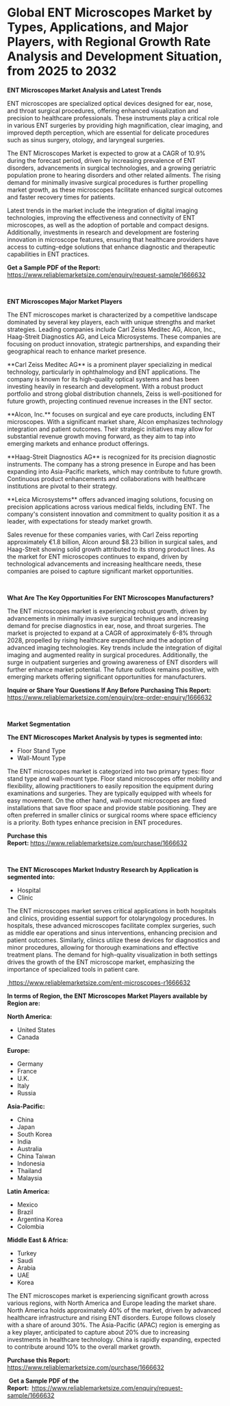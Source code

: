 <p><h1>Global ENT Microscopes Market by Types, Applications, and Major Players, with Regional Growth Rate Analysis and Development Situation, from 2025 to 2032</h1></p><p><strong>ENT Microscopes Market Analysis and Latest Trends</strong></p>
<p><p>ENT microscopes are specialized optical devices designed for ear, nose, and throat surgical procedures, offering enhanced visualization and precision to healthcare professionals. These instruments play a critical role in various ENT surgeries by providing high magnification, clear imaging, and improved depth perception, which are essential for delicate procedures such as sinus surgery, otology, and laryngeal surgeries.</p><p>The ENT Microscopes Market is expected to grow at a CAGR of 10.9% during the forecast period, driven by increasing prevalence of ENT disorders, advancements in surgical technologies, and a growing geriatric population prone to hearing disorders and other related ailments. The rising demand for minimally invasive surgical procedures is further propelling market growth, as these microscopes facilitate enhanced surgical outcomes and faster recovery times for patients.</p><p>Latest trends in the market include the integration of digital imaging technologies, improving the effectiveness and connectivity of ENT microscopes, as well as the adoption of portable and compact designs. Additionally, investments in research and development are fostering innovation in microscope features, ensuring that healthcare providers have access to cutting-edge solutions that enhance diagnostic and therapeutic capabilities in ENT practices.</p></p>
<p><strong>Get a Sample PDF of the Report:&nbsp;</strong> <a href="https://www.reliablemarketsize.com/enquiry/request-sample/1666632?utm_campaign=2637&utm_medium=2&utm_source=Github&utm_content=ia&utm_term=16042025&utm_id=ent-microscopes">https://www.reliablemarketsize.com/enquiry/request-sample/1666632</a></p>
<p>&nbsp;</p>
<p><strong>ENT Microscopes Major Market Players</strong></p>
<p><p>The ENT microscopes market is characterized by a competitive landscape dominated by several key players, each with unique strengths and market strategies. Leading companies include Carl Zeiss Meditec AG, Alcon, Inc., Haag-Streit Diagnostics AG, and Leica Microsystems. These companies are focusing on product innovation, strategic partnerships, and expanding their geographical reach to enhance market presence.</p><p>**Carl Zeiss Meditec AG** is a prominent player specializing in medical technology, particularly in ophthalmology and ENT applications. The company is known for its high-quality optical systems and has been investing heavily in research and development. With a robust product portfolio and strong global distribution channels, Zeiss is well-positioned for future growth, projecting continued revenue increases in the ENT sector.</p><p>**Alcon, Inc.** focuses on surgical and eye care products, including ENT microscopes. With a significant market share, Alcon emphasizes technology integration and patient outcomes. Their strategic initiatives may allow for substantial revenue growth moving forward, as they aim to tap into emerging markets and enhance product offerings.</p><p>**Haag-Streit Diagnostics AG** is recognized for its precision diagnostic instruments. The company has a strong presence in Europe and has been expanding into Asia-Pacific markets, which may contribute to future growth. Continuous product enhancements and collaborations with healthcare institutions are pivotal to their strategy.</p><p>**Leica Microsystems** offers advanced imaging solutions, focusing on precision applications across various medical fields, including ENT. The company's consistent innovation and commitment to quality position it as a leader, with expectations for steady market growth.</p><p>Sales revenue for these companies varies, with Carl Zeiss reporting approximately €1.8 billion, Alcon around $8.23 billion in surgical sales, and Haag-Streit showing solid growth attributed to its strong product lines. As the market for ENT microscopes continues to expand, driven by technological advancements and increasing healthcare needs, these companies are poised to capture significant market opportunities.</p></p>
<p>&nbsp;</p>
<p><strong>What Are The Key Opportunities For ENT Microscopes Manufacturers?</strong></p>
<p><p>The ENT microscopes market is experiencing robust growth, driven by advancements in minimally invasive surgical techniques and increasing demand for precise diagnostics in ear, nose, and throat surgeries. The market is projected to expand at a CAGR of approximately 6-8% through 2028, propelled by rising healthcare expenditure and the adoption of advanced imaging technologies. Key trends include the integration of digital imaging and augmented reality in surgical procedures. Additionally, the surge in outpatient surgeries and growing awareness of ENT disorders will further enhance market potential. The future outlook remains positive, with emerging markets offering significant opportunities for manufacturers.</p></p>
<p><strong>Inquire or Share Your Questions If Any Before Purchasing This Report:</strong> <a href="https://www.reliablemarketsize.com/enquiry/pre-order-enquiry/1666632?utm_campaign=2637&utm_medium=2&utm_source=Github&utm_content=ia&utm_term=16042025&utm_id=ent-microscopes">https://www.reliablemarketsize.com/enquiry/pre-order-enquiry/1666632</a></p>
<p>&nbsp;</p>
<p><strong>Market Segmentation</strong></p>
<p><strong>The ENT Microscopes Market Analysis by types is segmented into:</strong></p>
<p><ul><li>Floor Stand Type</li><li>Wall-Mount Type</li></ul></p>
<p><p>The ENT microscopes market is categorized into two primary types: floor stand type and wall-mount type. Floor stand microscopes offer mobility and flexibility, allowing practitioners to easily reposition the equipment during examinations and surgeries. They are typically equipped with wheels for easy movement. On the other hand, wall-mount microscopes are fixed installations that save floor space and provide stable positioning. They are often preferred in smaller clinics or surgical rooms where space efficiency is a priority. Both types enhance precision in ENT procedures.</p></p>
<p><strong>Purchase this Report:&nbsp;</strong><a href="https://www.reliablemarketsize.com/purchase/1666632?utm_campaign=2637&utm_medium=2&utm_source=Github&utm_content=ia&utm_term=16042025&utm_id=ent-microscopes">https://www.reliablemarketsize.com/purchase/1666632</a></p>
<p>&nbsp;</p>
<p><strong>The ENT Microscopes Market Industry Research by Application is segmented into:</strong></p>
<p><ul><li>Hospital</li><li>Clinic</li></ul></p>
<p><p>The ENT microscopes market serves critical applications in both hospitals and clinics, providing essential support for otolaryngology procedures. In hospitals, these advanced microscopes facilitate complex surgeries, such as middle ear operations and sinus interventions, enhancing precision and patient outcomes. Similarly, clinics utilize these devices for diagnostics and minor procedures, allowing for thorough examinations and effective treatment plans. The demand for high-quality visualization in both settings drives the growth of the ENT microscope market, emphasizing the importance of specialized tools in patient care.</p></p>
<p><a href="https://www.reliablemarketsize.com/ent-microscopes-r1666632?utm_campaign=2637&utm_medium=2&utm_source=Github&utm_content=ia&utm_term=16042025&utm_id=ent-microscopes">&nbsp;https://www.reliablemarketsize.com/ent-microscopes-r1666632</a></p>
<p><strong>In terms of Region, the ENT Microscopes Market Players available by Region are:</strong></p>
<p>
    <p> <strong> North America: </strong>
        <ul>
            <li>United States</li>
            <li>Canada</li>
        </ul>
        </p> 
    <p> <strong> Europe: </strong>
        <ul>
            <li>Germany</li>
            <li>France</li>
            <li>U.K.</li>
            <li>Italy</li>
            <li>Russia</li>
        </ul>
        </p> 
    <p> <strong> Asia-Pacific: </strong>
        <ul>
            <li>China</li>
            <li>Japan</li>
            <li>South Korea</li>
            <li>India</li>
            <li>Australia</li>
            <li>China Taiwan</li>
            <li>Indonesia</li>
            <li>Thailand</li>
            <li>Malaysia</li>
        </ul>
        </p> 
    <p> <strong> Latin America: </strong>
        <ul>
            <li>Mexico</li>
            <li>Brazil</li>
            <li>Argentina Korea</li>
            <li>Colombia</li>
        </ul>
        </p> 
    <p> <strong> Middle East & Africa: </strong>
        <ul>
            <li>Turkey</li>
            <li>Saudi</li>
            <li>Arabia</li>
            <li>UAE</li>
            <li>Korea</li>
        </ul>
    </p>
    </p>
<p><p>The ENT microscopes market is experiencing significant growth across various regions, with North America and Europe leading the market share. North America holds approximately 40% of the market, driven by advanced healthcare infrastructure and rising ENT disorders. Europe follows closely with a share of around 30%. The Asia-Pacific (APAC) region is emerging as a key player, anticipated to capture about 20% due to increasing investments in healthcare technology. China is rapidly expanding, expected to contribute around 10% to the overall market growth.</p></p>
<p><strong>Purchase this Report: </strong><a href="https://www.reliablemarketsize.com/purchase/1666632?utm_campaign=2637&utm_medium=2&utm_source=Github&utm_content=ia&utm_term=16042025&utm_id=ent-microscopes">https://www.reliablemarketsize.com/purchase/1666632</a></p>
<p>&nbsp;<strong>Get a Sample PDF of the Report:&nbsp;&nbsp;</strong><a href="https://www.reliablemarketsize.com/enquiry/request-sample/1666632?utm_campaign=2637&utm_medium=2&utm_source=Github&utm_content=ia&utm_term=16042025&utm_id=ent-microscopes">https://www.reliablemarketsize.com/enquiry/request-sample/1666632</a></p>
<p><strong></strong></p>
<p><p></p><p></p><p></p></p>